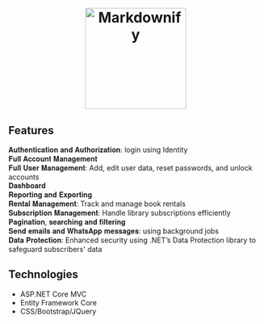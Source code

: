 <h1 align="center">
  <br>
  <a href="http://www.amitmerchant.com/electron-markdownify"><img src="https://res.cloudinary.com/askerhub/image/upload/v1704565759/logo-sm_xhh4sq_pzkm6r.png" alt="Markdownify" width="200"></a>
</h1>





<p align="center">


</p>

## Features
𝐀𝐮𝐭𝐡𝐞𝐧𝐭𝐢𝐜𝐚𝐭𝐢𝐨𝐧 𝐚𝐧𝐝 𝐀𝐮𝐭𝐡𝐨𝐫𝐢𝐳𝐚𝐭𝐢𝐨𝐧: login using Identity </br>
𝐅𝐮𝐥𝐥 𝐀𝐜𝐜𝐨𝐮𝐧𝐭 𝐌𝐚𝐧𝐚𝐠𝐞𝐦𝐞𝐧𝐭 </br>
𝐅𝐮𝐥𝐥 𝐔𝐬𝐞𝐫 𝐌𝐚𝐧𝐚𝐠𝐞𝐦𝐞𝐧𝐭: Add, edit user data, reset passwords, and unlock accounts </br>
𝐃𝐚𝐬𝐡𝐛𝐨𝐚𝐫𝐝</br>
𝐑𝐞𝐩𝐨𝐫𝐭𝐢𝐧𝐠 𝐚𝐧𝐝 𝐄𝐱𝐩𝐨𝐫𝐭𝐢𝐧𝐠</br>
𝐑𝐞𝐧𝐭𝐚𝐥 𝐌𝐚𝐧𝐚𝐠𝐞𝐦𝐞𝐧𝐭: Track and manage book rentals</br>
𝐒𝐮𝐛𝐬𝐜𝐫𝐢𝐩𝐭𝐢𝐨𝐧 𝐌𝐚𝐧𝐚𝐠𝐞𝐦𝐞𝐧𝐭: Handle library subscriptions efficiently</br>
𝐏𝐚𝐠𝐢𝐧𝐚𝐭𝐢𝐨𝐧, 𝐬𝐞𝐚𝐫𝐜𝐡𝐢𝐧𝐠 𝐚𝐧𝐝 𝐟𝐢𝐥𝐭𝐞𝐫𝐢𝐧𝐠</br>
𝐒𝐞𝐧𝐝 𝐞𝐦𝐚𝐢𝐥𝐬 𝐚𝐧𝐝 𝐖𝐡𝐚𝐭𝐬𝐀𝐩𝐩 𝐦𝐞𝐬𝐬𝐚𝐠𝐞𝐬: using background jobs</br>
𝐃𝐚𝐭𝐚 𝐏𝐫𝐨𝐭𝐞𝐜𝐭𝐢𝐨𝐧: Enhanced security using .NET’s Data Protection library to safeguard subscribers' data</br>


## Technologies
* ASP.NET Core MVC</br>
* Entity Framework Core</br> 
* CSS/Bootstrap/JQuery</br>



 
